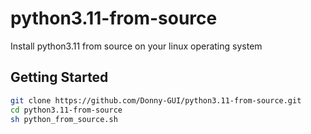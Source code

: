 # python3.11-from-source


Install python3.11 from source on your linux operating system

## Getting Started

```bash
git clone https://github.com/Donny-GUI/python3.11-from-source.git
cd python3.11-from-source
sh python_from_source.sh

```
